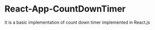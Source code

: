 # React-App-CountDownTimer
It is a basic implementation of count down timer implemented in React.js
